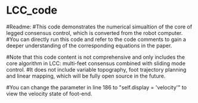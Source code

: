 # LCC_code
#Readme:
#This code demonstrates the numerical simualtion of the core of legged consensus control, which is converted from the robot computer.
#You can directly run this code and refer to the code comments to gain a deeper understanding of the corresponding equations in the paper.

#Note that this code content is not comprehensive and only includes the core algorithm in LCC: multi-feet consensus combined with sliding mode control.
#It does not include variable topography, foot trajectory planning and linear mapping, which will be fully open source in the future.

#You can change the parameter in line 186 to "self.display = 'velocity'" to view the velocity state of foot-end.
